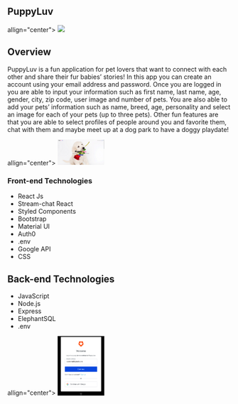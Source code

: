 ## PuppyLuv

<p> allign="center">
<href="" rel="" target="blank"><img width="105" src="PuppyLuv._Logo.png"></p>


## Overview

PuppyLuv is a fun application for pet lovers that want to connect with each other and share their fur babies’ stories! In this app you can create an account using your email address and password.
Once you are logged in you are able to input your information such as first name, last name, age, gender, city, zip code, user image and number of pets. You are also able to add your pets’ information such as name, breed, age, personality and select an image for each of your pets (up to three pets).
Other fun features are that you are able to select profiles of people around you and favorite them, chat with them and maybe meet up at a dog park to have a doggy playdate!

<p> allign="center">
<href="" rel="" target="blank"><img width="105" src="Puppyluv.png"></p>

### Front-end Technologies
- React Js
- Stream-chat React
- Styled Components
- Bootstrap
- Material UI
- Auth0
- .env
- Google API
- CSS

## Back-end Technologies
- JavaScript
- Node.js
- Express
- ElephantSQL
- .env

<p> allign="center">
<href="" rel="" target="blank"><img width="105" src="PuppyAuth.png"></p>

